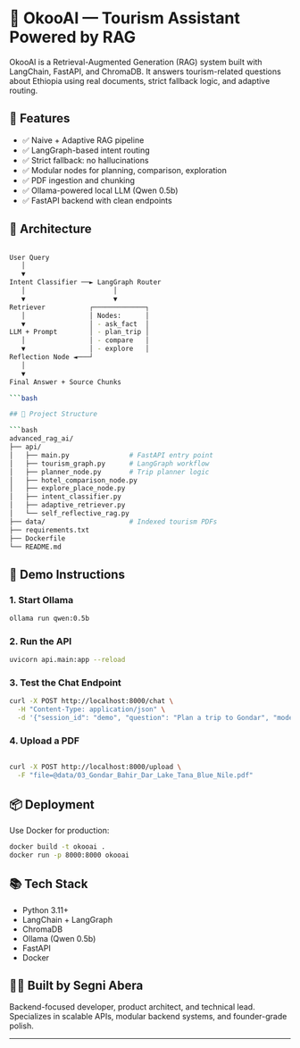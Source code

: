 # 🧠 OkooAI — Tourism Assistant Powered by RAG

OkooAI is a Retrieval-Augmented Generation (RAG) system built with LangChain, FastAPI, and ChromaDB. It answers tourism-related questions about Ethiopia using real documents, strict fallback logic, and adaptive routing.

## 🚀 Features

- ✅ Naive + Adaptive RAG pipeline
- ✅ LangGraph-based intent routing
- ✅ Strict fallback: no hallucinations
- ✅ Modular nodes for planning, comparison, exploration
- ✅ PDF ingestion and chunking
- ✅ Ollama-powered local LLM (Qwen 0.5b)
- ✅ FastAPI backend with clean endpoints

## 🧱 Architecture

```bash

User Query
   │
   ▼
Intent Classifier ──► LangGraph Router
   │                      │
   ▼                      ▼
Retriever           ┌─────────────┐
   │                │ Nodes:      │
   ▼                │ - ask_fact  │
LLM + Prompt        │ - plan_trip │
   │                │ - compare   │
   ▼                │ - explore   │
Reflection Node ◄───┘
   │
   ▼
Final Answer + Source Chunks

```bash

## 📂 Project Structure

```bash
advanced_rag_ai/
├── api/
│   ├── main.py               # FastAPI entry point
│   ├── tourism_graph.py      # LangGraph workflow
│   ├── planner_node.py       # Trip planner logic
│   ├── hotel_comparison_node.py
│   ├── explore_place_node.py
│   ├── intent_classifier.py
│   ├── adaptive_retriever.py
│   └── self_reflective_rag.py
├── data/                     # Indexed tourism PDFs
├── requirements.txt
├── Dockerfile
└── README.md
```

## 🧪 Demo Instructions

### 1. Start Ollama

```bash
ollama run qwen:0.5b
```

### 2. Run the API

```bash
uvicorn api.main:app --reload
```

### 3. Test the Chat Endpoint

```bash
curl -X POST http://localhost:8000/chat \
  -H "Content-Type: application/json" \
  -d '{"session_id": "demo", "question": "Plan a trip to Gondar", "model": "qwen:0.5b"}'
```

### 4. Upload a PDF

``` bash

curl -X POST http://localhost:8000/upload \
  -F "file=@data/03_Gondar_Bahir_Dar_Lake_Tana_Blue_Nile.pdf"
```

## 📦 Deployment

Use Docker for production:

```bash
docker build -t okooai .
docker run -p 8000:8000 okooai
```

## 📚 Tech Stack

- Python 3.11+
- LangChain + LangGraph
- ChromaDB
- Ollama (Qwen 0.5b)
- FastAPI
- Docker

## 👨‍💻 Built by Segni Abera

Backend-focused developer, product architect, and technical lead. Specializes in scalable APIs, modular backend systems, and founder-grade polish.

---
